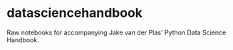# datasciencehandbook
Raw notebooks for accompanying Jake van der Plas' Python Data Science Handbook.
